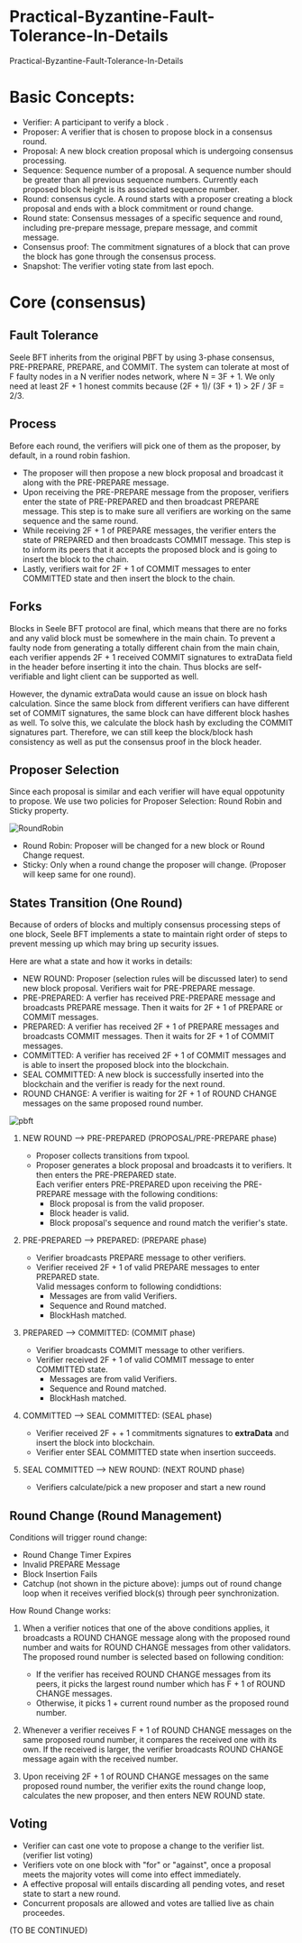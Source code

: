 # Practical-Byzantine-Fault-Tolerance-In-Details
Practical-Byzantine-Fault-Tolerance-In-Details

<h1>Basic Concepts:</h1>

* Verifier: A participant to verify a block .<br/>
* Proposer: A verifier that is chosen to propose block in a consensus round.<br/>
* Proposal: A new block creation proposal which is undergoing consensus processing.<br/>
* Sequence: Sequence number of a proposal. A sequence number should be greater than all previous sequence numbers. Currently each proposed block height is its associated sequence number.<br/>
* Round: consensus cycle. A round starts with a proposer creating a block proposal and ends with a block commitment or round change.<br/>
*	Round state: Consensus messages of a specific sequence and round, including pre-prepare message, prepare message, and commit message.<br/>
*	Consensus proof: The commitment signatures of a block that can prove the block has gone through the consensus process.
*	Snapshot: The verifier voting state from last epoch.<br/>


<h1>Core (consensus)</h1>

<h2>Fault Tolerance</h2>
Seele BFT inherits from the original PBFT by using 3-phase consensus, PRE-PREPARE, PREPARE, and COMMIT. The system can tolerate at most of F faulty nodes in a N verifier nodes network, where N = 3F + 1. We only need at least 2F + 1 honest commits because (2F + 1)/ (3F + 1) > 2F / 3F = 2/3. <br/>

<h2>Process</h2>
Before each round, the verifiers will pick one of them as the proposer, by default, in a round robin fashion. <br/>

* The proposer will then propose a new block proposal and broadcast it along with the PRE-PREPARE message.<br/>
* Upon receiving the PRE-PREPARE message from the proposer, verifiers enter the state of PRE-PREPARED and then broadcast PREPARE message. This step is to make sure all verifiers are working on the same sequence and the same round.<br/>
* While receiving 2F + 1 of PREPARE messages, the verifier enters the state of PREPARED and then broadcasts COMMIT message. This step is to inform its peers that it accepts the proposed block and is going to insert the block to the chain.<br/>
* Lastly, verifiers wait for 2F + 1 of COMMIT messages to enter COMMITTED state and then insert the block to the chain.<br/>

<h2>Forks</h2>

Blocks in Seele BFT protocol are final, which means that there are no forks and any valid block must be somewhere in the main chain. To prevent a faulty node from generating a totally different chain from the main chain, each verifier appends 2F + 1 received COMMIT signatures to extraData field in the header before inserting it into the chain. Thus blocks are self-verifiable and light client can be supported as well.

However, the dynamic extraData would cause an issue on block hash calculation. Since the same block from different verifiers can have different set of COMMIT signatures, the same block can have different block hashes as well. To solve this, we calculate the block hash by excluding the COMMIT signatures part. Therefore, we can still keep the block/block hash consistency as well as put the consensus proof in the block header.<br/>

<h2>Proposer Selection</h2>

Since each proposal is similar and each verifier will have equal oppotunity to propose. We use two policies for Proposer Selection: Round Robin and Sticky property.
   
   ![RoundRobin](https://user-images.githubusercontent.com/29580346/65648417-0bb60c00-dfb7-11e9-8bf8-5d9f75243db0.png)
   * Round Robin: Proposer will be changed for a new block or Round Change request.
   * Sticky: Only when a round change the proposer will change. (Proposer will keep same for one round).

<h2>States Transition (One Round)</h2>

Because of orders of blocks and multiply consensus processing steps of one block, Seele BFT implements a state to maintain right order of steps to prevent messing up which may bring up security issues.

Here are what a state and how it works in details:</br>

*	NEW ROUND: Proposer (selection rules will be discussed later) to send new block proposal. Verifiers wait for PRE-PREPARE message.</br>
*	PRE-PREPARED: A verfier has received PRE-PREPARE message and broadcasts PREPARE message. Then it waits for 2F + 1 of PREPARE or COMMIT messages.</br>
*	PREPARED: A verifier has received 2F + 1 of PREPARE messages and broadcasts COMMIT messages. Then it waits for 2F + 1 of COMMIT messages.</br>
*	COMMITTED: A verifier has received 2F + 1 of COMMIT messages and is able to insert the proposed block into the blockchain.</br>
*	SEAL COMMITTED: A new block is successfully inserted into the blockchain and the verifier is ready for the next round.</br>
*	ROUND CHANGE: A verifier is waiting for 2F + 1 of ROUND CHANGE messages on the same proposed round number.</br>

![pbft](https://user-images.githubusercontent.com/29580346/65644928-7f055100-dfaa-11e9-9546-856b8e6df8fe.png)

1. NEW ROUND --> PRE-PREPARED (PROPOSAL/PRE-PREPARE phase)
    * Proposer collects transitions from txpool.
    * Proposer generates a block proposal and broadcasts it to verifiers. It then enters the PRE-PREPARED state.<br/>
      Each verifier enters PRE-PREPARED upon receiving the PRE-PREPARE message with the following conditions:
         *	Block proposal is from the valid proposer.
         *	Block header is valid.
         *	Block proposal's sequence and round match the verifier's state.
    
2. PRE-PREPARED --> PREPARED: (PREPARE phase)
   * Verifier broadcasts PREPARE message to other verifiers.
   * Verifier received 2F + 1 of valid PREPARE messages to enter PREPARED state.<br/>
     Valid messages conform to following condidtions:
      * Messages are from valid Verifiers.
      * Sequence and Round matched.
      * BlockHash matched.

3. PREPARED --> COMMITTED: (COMMIT phase)
   * Verifier broadcasts COMMIT message to other verifiers.
   * Verifier received 2F + 1 of valid COMMIT message to enter COMMITTED state.<br/>
      * Messages are from valid Verifiers.
      * Sequence and Round matched.
      * BlockHash matched.
 
 4. COMMITTED --> SEAL COMMITTED: (SEAL phase)
      * Verifier received 2F + + 1 commitments signatures to <strong>extraData</strong> and insert the block into blockchain.
      * Verifier enter SEAL COMMITTED state when insertion succeeds.
   
 5. SEAL COMMITTED --> NEW ROUND: (NEXT ROUND phase)
      * Verifiers calculate/pick a new proposer and start a new round
         

<h2>Round Change (Round Management)</h2>

Conditions will trigger round change:
   * Round Change Timer Expires
   * Invalid PREPARE Message
   * Block Insertion Fails
   * Catchup (not shown in the picture above): jumps out of round change loop when it receives verified block(s) through peer synchronization.
   
How Round Change works:</br>
  1. When a verifier notices that one of the above conditions applies, it broadcasts a ROUND CHANGE message along with the proposed round number and waits for ROUND CHANGE messages from other validators. The proposed round number is selected based on following condition:
      * If the verifier has received ROUND CHANGE messages from its peers, it picks the largest round number which has F + 1 of ROUND CHANGE messages.
      * Otherwise, it picks 1 + current round number as the proposed round number.
   
 2. Whenever a verifier receives F + 1 of ROUND CHANGE messages on the same proposed round number, it compares the received one with its own. If the received is larger, the verifier broadcasts ROUND CHANGE message again with the received number.
 3. Upon receiving 2F + 1 of ROUND CHANGE messages on the same proposed round number, the verifier exits the round change loop, calculates the new proposer, and then enters NEW ROUND state.

<h2>Voting</h2>

   * Verifier can cast one vote to propose a change to the verifier list. (verifier list voting)
   * Verifiers vote on one block with "for" or "against", once a proposal meets the majority votes will come into effect immediately.
   * A effective proposal will entails discarding all pending votes, and reset state to start a new round.
   * Concurrent proposals are allowed and votes are tallied live as chain proceedes.
   
   (TO BE CONTINUED)
